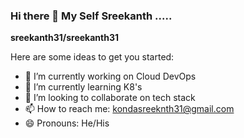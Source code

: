 ### Hi there 👋 My Self Sreekanth .....


**sreekanth31/sreekanth31** 

Here are some ideas to get you started:

- 🔭 I’m currently working on Cloud DevOps
- 🌱 I’m currently learning K8's
- 👯 I’m looking to collaborate on tech stack 
- 📫 How to reach me: kondasreeknth31@gmail.com
- 😄 Pronouns: He/His


